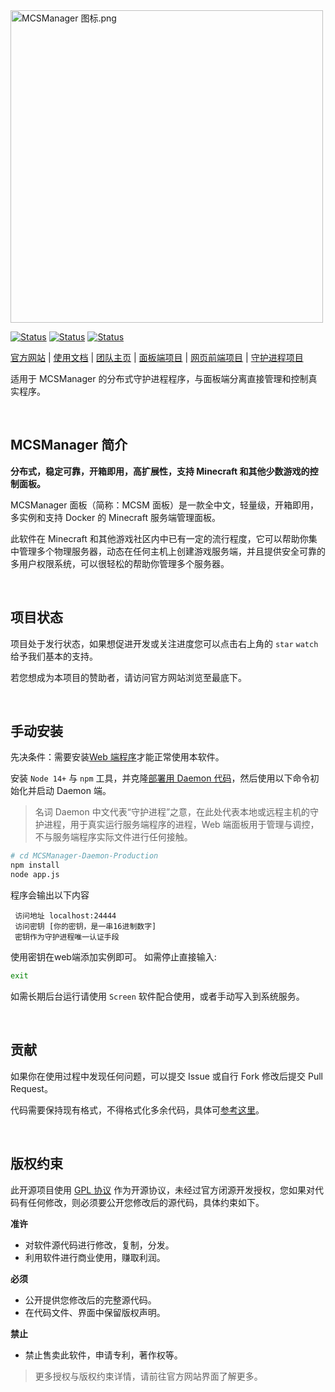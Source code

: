 <img src="https://public-link.oss-cn-shenzhen.aliyuncs.com/mcsm_picture/logo.png" alt="MCSManager 图标.png" width="500px" />

<br />

[![Status](https://img.shields.io/badge/npm-v6.14.15-blue.svg)](https://www.npmjs.com/)
[![Status](https://img.shields.io/badge/node-v14.17.6-blue.svg)](https://nodejs.org/en/download/)
[![Status](https://img.shields.io/badge/License-GPL-red.svg)](https://github.com/Suwings/MCSManager)

[官方网站](http://mcsmanager.com/) | [使用文档](https://docs.mcsmanager.com/) | [团队主页](https://github.com/MCSManager) | [面板端项目](https://github.com/MCSManager/MCSManager) | [网页前端项目](https://github.com/MCSManager/UI) | [守护进程项目](https://github.com/MCSManager/Daemon)

适用于 MCSManager 的分布式守护进程程序，与面板端分离直接管理和控制真实程序。


<br />


## MCSManager 简介
  
**分布式，稳定可靠，开箱即用，高扩展性，支持 Minecraft 和其他少数游戏的控制面板。**

MCSManager 面板（简称：MCSM 面板）是一款全中文，轻量级，开箱即用，多实例和支持 Docker 的 Minecraft 服务端管理面板。

此软件在 Minecraft 和其他游戏社区内中已有一定的流行程度，它可以帮助你集中管理多个物理服务器，动态在任何主机上创建游戏服务端，并且提供安全可靠的多用户权限系统，可以很轻松的帮助你管理多个服务器。

<br />

## 项目状态

项目处于发行状态，如果想促进开发或关注进度您可以点击右上角的 `star` `watch` 给予我们基本的支持。

若您想成为本项目的赞助者，请访问官方网站浏览至最底下。

<br />


## 手动安装

先决条件：需要安装[Web 端程序](https://github.com/MCSManager/MCSManager-Web-Production)才能正常使用本软件。

安装 `Node 14+` 与 `npm` 工具，并克隆[部署用 Daemon 代码](https://gitee.com/mcsmanager/MCSManager-Daemon-Production)，然后使用以下命令初始化并启动 Daemon 端。

> 名词 Daemon 中文代表“守护进程”之意，在此处代表本地或远程主机的守护进程，用于真实运行服务端程序的进程，Web 端面板用于管理与调控，不与服务端程序实际文件进行任何接触。

```bash
# cd MCSManager-Daemon-Production
npm install
node app.js
```

程序会输出以下内容

```log
 访问地址 localhost:24444
 访问密钥 [你的密钥，是一串16进制数字]
 密钥作为守护进程唯一认证手段
```

使用密钥在web端添加实例即可。
如需停止直接输入:

```bash
exit
```

如需长期后台运行请使用 `Screen` 软件配合使用，或者手动写入到系统服务。

<br />

## 贡献

如果你在使用过程中发现任何问题，可以提交 Issue 或自行 Fork 修改后提交 Pull Request。

代码需要保持现有格式，不得格式化多余代码，具体可[参考这里](https://github.com/MCSManager/MCSManager/issues/544)。

<br />

## 版权约束

此开源项目使用 [GPL 协议](LICENSE) 作为开源协议，未经过官方闭源开发授权，您如果对代码有任何修改，则必须要公开您修改后的源代码，具体约束如下。

**准许**

- 对软件源代码进行修改，复制，分发。
- 利用软件进行商业使用，赚取利润。

**必须**

- 公开提供您修改后的完整源代码。
- 在代码文件、界面中保留版权声明。

**禁止**

- 禁止售卖此软件，申请专利，著作权等。

> 更多授权与版权约束详情，请前往官方网站界面了解更多。

<br />
